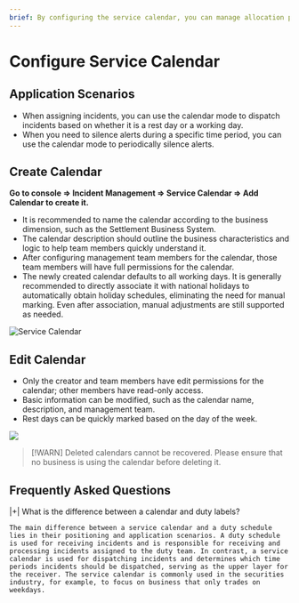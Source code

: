 ```yaml
---
brief: By configuring the service calendar, you can manage allocation policies and quiescing rules using working day or rest day modes
---
```


# Configure Service Calendar

## Application Scenarios
- When assigning incidents, you can use the calendar mode to dispatch incidents based on whether it is a rest day or a working day.
- When you need to silence alerts during a specific time period, you can use the calendar mode to periodically silence alerts.

## Create Calendar
**Go to console => Incident Management => Service Calendar => Add Calendar to create it.**
- It is recommended to name the calendar according to the business dimension, such as the Settlement Business System.
- The calendar description should outline the business characteristics and logic to help team members quickly understand it.
- After configuring management team members for the calendar, those team members will have full permissions for the calendar.
- The newly created calendar defaults to all working days. It is generally recommended to directly associate it with national holidays to automatically obtain holiday schedules, eliminating the need for manual marking. Even after association, manual adjustments are still supported as needed.

![Service Calendar](https://fcimg.i18n.site/zh/flashduty/conf/calendar/1.avif)

## Edit Calendar
- Only the creator and team members have edit permissions for the calendar; other members have read-only access.
- Basic information can be modified, such as the calendar name, description, and management team.
- Rest days can be quickly marked based on the day of the week.

![](https://fcimg.i18n.site/zh/flashduty/conf/calendar/2.avif)

> [!WARN]
> Deleted calendars cannot be recovered. Please ensure that no business is using the calendar before deleting it.

## Frequently Asked Questions

|+| What is the difference between a calendar and duty labels?

    The main difference between a service calendar and a duty schedule lies in their positioning and application scenarios. A duty schedule is used for receiving incidents and is responsible for receiving and processing incidents assigned to the duty team. In contrast, a service calendar is used for dispatching incidents and determines which time periods incidents should be dispatched, serving as the upper layer for the receiver. The service calendar is commonly used in the securities industry, for example, to focus on business that only trades on weekdays.